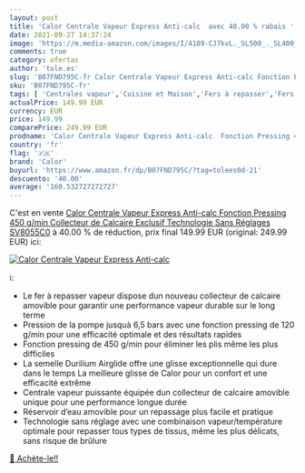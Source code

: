 ```yaml
---
layout: post
title: 'Calor Centrale Vapeur Express Anti-calc  avec 40.00 % rabais '
date: 2021-09-27 14:37:24
image: 'https://m.media-amazon.com/images/I/4189-CJ7kvL._SL500_._SL400_.jpg'
comments: true
category: ofertas
author: 'tole.es'
slug: 'B07FND795C-fr Calor Centrale Vapeur Express Anti-calc Fonction Pressing...'
sku: 'B07FND795C-fr'
tags: [ 'Centrales vapeur','Cuisine et Maison','Fers à repasser','Fers, centrales vapeur et accessoires','calor', ]
actualPrice: 149.99 EUR
currency: EUR
price: 149.99
comparePrice: 249.99 EUR
prodname: 'Calor Centrale Vapeur Express Anti-calc  Fonction Pressing 450 g/min  Collecteur de Calcaire Exclusif  Technologie Sans Réglages SV8055C0'
country: 'fr'
flag: '🇫🇷'
brand: 'Calor'
buyurl: 'https://www.amazon.fr/dp/B07FND795C/?tag=tolees0d-21'
descuento: '40.00'
average: '160.532727272727'
---
```


C'est en vente [Calor Centrale Vapeur Express Anti-calc  Fonction Pressing 450 g/min  Collecteur de Calcaire Exclusif  Technologie Sans Réglages SV8055C0](https://www.amazon.fr/dp/B07FND795C/?tag=tolees0d-21)  à  40.00 % de réduction, prix final  149.99 EUR (original: 249.99 EUR) ici:

[![Calor Centrale Vapeur Express Anti-calc ](https://m.media-amazon.com/images/I/4189-CJ7kvL._SL500_._SL400_.jpg)](https://www.amazon.fr/dp/B07FND795C/?tag=tolees0d-21)

ℹ️:

- Le fer à repasser vapeur dispose dun nouveau collecteur de calcaire amovible pour garantir une performance vapeur durable sur le long terme
- Pression de la pompe jusquà 6,5 bars avec une fonction pressing de 120 g/min pour une efficacité optimale et des résultats rapides
- Fonction pressing de 450 g/min pour éliminer les plis même les plus difficiles
- La semelle Durilium Airglide offre une glisse exceptionnelle qui dure dans le temps La meilleure glisse de Calor pour un confort et une efficacité extrême
- Centrale vapeur puissante équipée dun collecteur de calcaire amovible unique pour une performance longue durée
- Réservoir d’eau amovible pour un repassage plus facile et pratique
- Technologie sans réglage avec une combinaison vapeur/température optimale pour repasser tous types de tissus, même les plus délicats, sans risque de brûlure

[🛒 Achète-le!!](https://www.amazon.fr/dp/B07FND795C/?tag=tolees0d-21)
